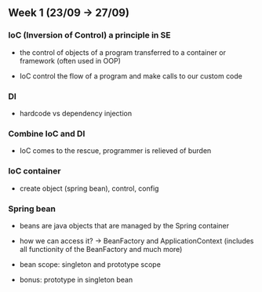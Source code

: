 ## Week 1 (23/09 -> 27/09)

### IoC (Inversion of Control) a principle in SE

+ the control of objects of a program transferred to a container or framework (often used in OOP)

+ IoC control the flow of a program and make calls to our custom code

### DI

+ hardcode vs dependency injection

### Combine IoC and DI

+ IoC comes to the rescue, programmer is relieved of burden

### IoC container

+ create object (spring bean), control, config

### Spring bean

+ beans are java objects that are managed by the Spring container

+ how we can access it? -> BeanFactory and ApplicationContext (includes all functionity of the BeanFactory and much more)

+ bean scope: singleton and prototype scope

+ bonus: prototype in singleton bean